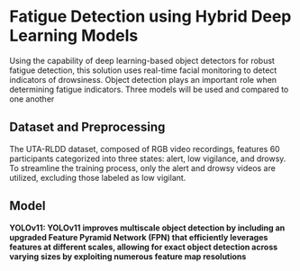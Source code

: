 # Fatigue Detection using Hybrid Deep Learning Models
Using the capability of deep learning-based object detectors for robust fatigue detection, this solution uses real-time facial monitoring to detect indicators of drowsiness. Object detection plays an important role when determining fatigue indicators. Three models will be used and compared to one another
## Dataset and Preprocessing
The UTA-RLDD dataset, composed of RGB video recordings, features 60 participants categorized into three states: alert, low vigilance, and drowsy. To streamline the training process, only the alert and drowsy videos are utilized, excluding those labeled as low vigilant.
## Model
<b> YOLOv11:<b> YOLOv11 improves multiscale object detection by including an upgraded Feature Pyramid Network (FPN) that efficiently leverages features at different scales, allowing for exact object detection across varying sizes by exploiting numerous feature map resolutions
